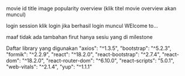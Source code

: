 movie id 
title
image
popularity 
overview (klik titel movie overview akan muncul)

login session klik login 
jika berhasil login muncul WElcome to...

maaf tidak ada tambahan firut hanya sesiu yang di milestone


Daftar library yang digunakan
        "axios": "^1.3.5",
        "bootstrap": "^5.2.3",
        "formik": "^2.2.9",
        "react": "^18.2.0",
        "react-bootstrap": "^2.7.4",
        "react-dom": "^18.2.0",
        "react-router-dom": "^6.10.0",
        "react-scripts": "5.0.1",
        "web-vitals": "^2.1.4",
        "yup": "^1.1.1"

